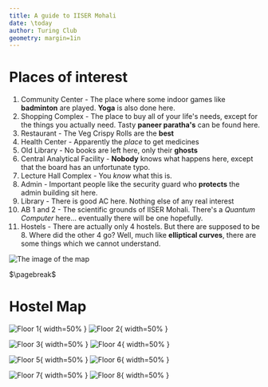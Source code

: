 ```yaml
---
title: A guide to IISER Mohali
date: \today
author: Turing Club
geometry: margin=1in
---
```


# Places of interest

1. Community Center - The place where some indoor games like **badminton** are played. **Yoga** is also done here.
2. Shopping Complex - The place to buy all of your life's needs, except for the things you actually need. Tasty **paneer paratha's** can be found here.
3. Restaurant - The Veg Crispy Rolls are the **best**
4. Health Center - Apparently the _place_ to get medicines
5. Old Library - No books are left here, only their **ghosts**
6. Central Analytical Facility - **Nobody** knows what happens here, except that the board has an unfortunate typo.
7. Lecture Hall Complex - You _know_ what this is.
8. Admin - Important people like the security guard who **protects** the admin building sit here.
9. Library - There is good AC here. Nothing else of any real interest
10. AB 1 and 2 - The scientific grounds of IISER Mohali. There's a _Quantum Computer_ here... eventually there will be one hopefully.
11. Hostels - There are actually only 4 hostels. But there are supposed to be 8. Where did the other 4 go? Well, much like **elliptical curves**, there are some things which we cannot understand.

![The image of the map](../assets/media/map-initial.png)

$\pagebreak$

# Hostel Map

![Floor 1](./floormaps/Floor-1.png){ width=50% }
![Floor 2](./floormaps/Floor-2.png){ width=50% }

![Floor 3](./floormaps/Floor-3.png){ width=50% }
![Floor 4](./floormaps/Floor-4.png){ width=50% }

![Floor 5](./floormaps/Floor-5.png){ width=50% }
![Floor 6](./floormaps/Floor-6.png){ width=50% }

![Floor 7](./floormaps/Floor-7.png){ width=50% }
![Floor 8](./floormaps/Floor-8.png){ width=50% }

